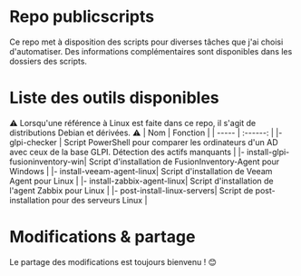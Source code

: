 # Repo publicscripts
Ce repo met à disposition des scripts pour diverses tâches que j'ai choisi d'automatiser. Des informations complémentaires sont disponibles dans les dossiers des scripts.

# Liste des outils disponibles
⚠️ Lorsqu'une référence à Linux est faite dans ce repo, il s'agit de distributions Debian et dérivées. ⚠️
| Nom   | Fonction |
| ----- | :------: |
|- glpi-checker | Script PowerShell pour comparer les ordinateurs d'un AD avec ceux de la base GLPI. Détection des actifs manquants |
|- install-glpi-fusioninventory-win| Script d'installation de FusionInventory-Agent pour Windows |
|- install-veeam-agent-linux| Script d'installation de Veeam Agent pour Linux |
|- install-zabbix-agent-linux| Script d'installation de l'agent Zabbix pour Linux |
|- post-install-linux-servers| Script de post-installation pour des serveurs Linux |

# Modifications & partage
Le partage des modifications est toujours bienvenu ! 😊
